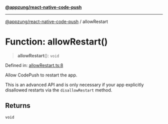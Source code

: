 [**@appzung/react-native-code-push**](../README.md)

---

[@appzung/react-native-code-push](../README.md) / allowRestart

# Function: allowRestart()

> **allowRestart**(): `void`

Defined in: [allowRestart.ts:8](https://github.com/AppZung/react-native-code-push/blob/5f900017beec34f1e037ac881585c7f5fb00d5dd/src/allowRestart.ts#L8)

Allow CodePush to restart the app.

This is an advanced API and is only necessary if your app explicitly disallowed restarts via the `disallowRestart` method.

## Returns

`void`
